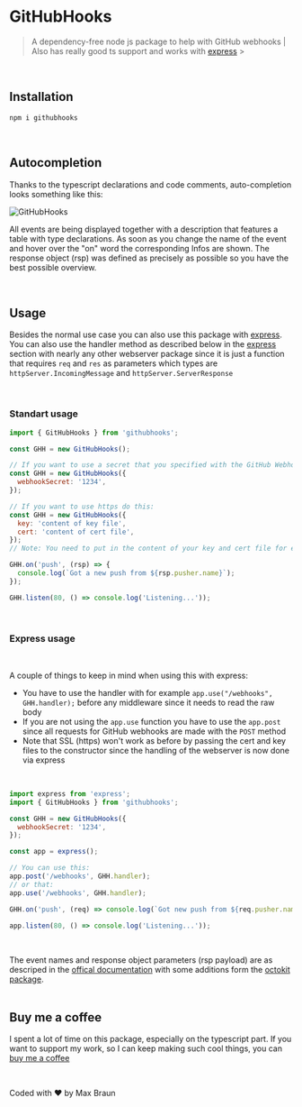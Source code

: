 # GitHubHooks

> A dependency-free node js package to help with GitHub webhooks | Also has really good ts support and works with [express](#express-usage) > <br />

<br />

## Installation

```
npm i githubhooks
```

<br />

## Autocompletion

Thanks to the typescript declarations and code comments, auto-completion looks something like this:

![GitHubHooks](https://user-images.githubusercontent.com/50122507/139356094-be98b545-cefa-4031-9bed-022a3eb798d5.gif)

All events are being displayed together with a description that features a table with type declarations.
As soon as you change the name of the event and hover over the "on" word the corresponding Infos are shown.
The response object (rsp) was defined as precisely as possible so you have the best possible overview.

<br />

## Usage

Besides the normal use case you can also use this package with [express](#express-usage).<br/>
You can also use the handler method as described below in the [express](#express-usage) section with nearly any other webserver package since it is just a function that requires `req` and `res` as parameters which types are `httpServer.IncomingMessage` and `httpServer.ServerResponse`

<br />

### Standart usage

```js
import { GitHubHooks } from 'githubhooks';

const GHH = new GitHubHooks();

// If you want to use a secret that you specified with the GitHub Webhook do this:
const GHH = new GitHubHooks({
  webhookSecret: '1234',
});

// If you want to use https do this:
const GHH = new GitHubHooks({
  key: 'content of key file',
  cert: 'content of cert file',
});
// Note: You need to put in the content of your key and cert file for example with fs.readFileSync and NOT the file path!

GHH.on('push', (rsp) => {
  console.log(`Got a new push from ${rsp.pusher.name}`);
});

GHH.listen(80, () => console.log('Listening...'));
```
<br />

### Express usage

<br />

A couple of things to keep in mind when using this with express:

- You have to use the handler with for example `app.use("/webhooks", GHH.handler);` before any middleware since it needs to read the raw body
- If you are not using the `app.use` function you have to use the `app.post` since all requests for GitHub webhooks are made with the `POST` method
- Note that SSL (https) won't work as before by passing the cert and key files to the constructor since the handling of the webserver is now done via express

<br />

```js
import express from 'express';
import { GitHubHooks } from 'githubhooks';

const GHH = new GitHubHooks({
  webhookSecret: '1234',
});

const app = express();

// You can use this:
app.post('/webhooks', GHH.handler);
// or that:
app.use('/webhooks', GHH.handler);

GHH.on('push', (req) => console.log(`Got new push from ${req.pusher.name}`));

app.listen(80, () => console.log('Listening...'));
```

<br />

The event names and response object parameters (rsp payload) are as descriped in the [offical documentation](https://docs.github.com/en/developers/webhooks-and-events/webhooks/webhook-events-and-payloads) with some additions form the [octokit package](https://www.npmjs.com/package/octokit).
<br />
<br />

## Buy me a coffee

I spent a lot of time on this package, especially on the typescript part. If you want to support my work, so I can keep making such cool things, you can [buy me a coffee](https://www.paypal.me/x32Vegas)

<br />

Coded with ❤️ by Max Braun
